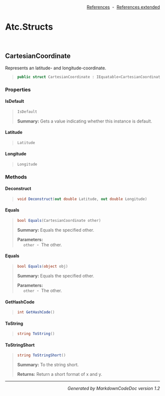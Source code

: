 <div style='text-align: right'>

[References](Index.md)&nbsp;&nbsp;-&nbsp;&nbsp;[References extended](IndexExtended.md)
</div>

# Atc.Structs

<br />

## CartesianCoordinate
Represents an latitude- and longitude-coordinate.

>```csharp
>public struct CartesianCoordinate : IEquatable<CartesianCoordinate>
>```

### Properties

#### IsDefault
>```csharp
>IsDefault
>```
><b>Summary:</b> Gets a value indicating whether this instance is default.
#### Latitude
>```csharp
>Latitude
>```
#### Longitude
>```csharp
>Longitude
>```
### Methods

#### Deconstruct
>```csharp
>void Deconstruct(out double Latitude, out double Longitude)
>```
#### Equals
>```csharp
>bool Equals(CartesianCoordinate other)
>```
><b>Summary:</b> Equals the specified other.
>
><b>Parameters:</b><br>
>&nbsp;&nbsp;&nbsp;&nbsp;&nbsp;`other`&nbsp;&nbsp;-&nbsp;&nbsp;The other.<br />
#### Equals
>```csharp
>bool Equals(object obj)
>```
><b>Summary:</b> Equals the specified other.
>
><b>Parameters:</b><br>
>&nbsp;&nbsp;&nbsp;&nbsp;&nbsp;`other`&nbsp;&nbsp;-&nbsp;&nbsp;The other.<br />
#### GetHashCode
>```csharp
>int GetHashCode()
>```
#### ToString
>```csharp
>string ToString()
>```
#### ToStringShort
>```csharp
>string ToStringShort()
>```
><b>Summary:</b> To the string short.
>
><b>Returns:</b> Return a short format of x and y.
<hr /><div style='text-align: right'><i>Generated by MarkdownCodeDoc version 1.2</i></div>
